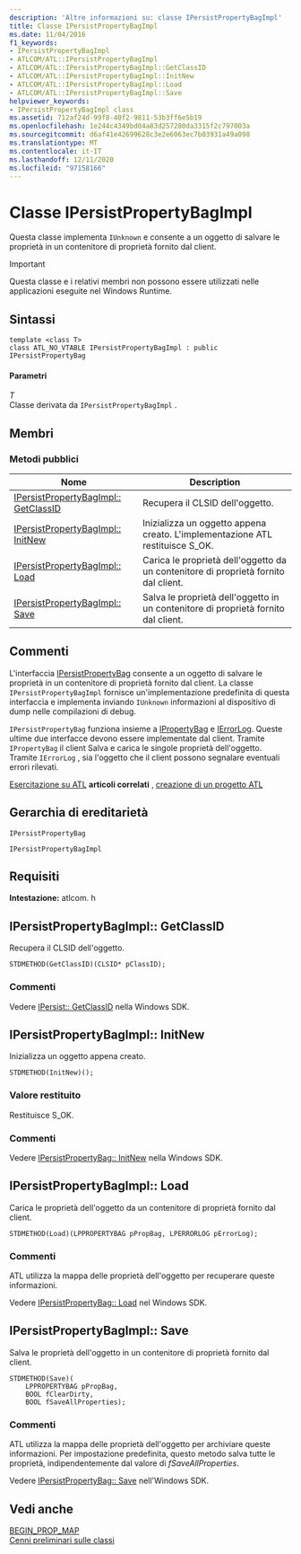 ```yaml
---
description: 'Altre informazioni su: classe IPersistPropertyBagImpl'
title: Classe IPersistPropertyBagImpl
ms.date: 11/04/2016
f1_keywords:
- IPersistPropertyBagImpl
- ATLCOM/ATL::IPersistPropertyBagImpl
- ATLCOM/ATL::IPersistPropertyBagImpl::GetClassID
- ATLCOM/ATL::IPersistPropertyBagImpl::InitNew
- ATLCOM/ATL::IPersistPropertyBagImpl::Load
- ATLCOM/ATL::IPersistPropertyBagImpl::Save
helpviewer_keywords:
- IPersistPropertyBagImpl class
ms.assetid: 712af24d-99f8-40f2-9811-53b3ff6e5b19
ms.openlocfilehash: 1e244c4349bd04a83d257280da3315f2c797003a
ms.sourcegitcommit: d6af41e42699628c3e2e6063ec7b03931a49a098
ms.translationtype: MT
ms.contentlocale: it-IT
ms.lasthandoff: 12/11/2020
ms.locfileid: "97158166"
---
```

# <a name="ipersistpropertybagimpl-class"></a>Classe IPersistPropertyBagImpl

Questa classe implementa `IUnknown` e consente a un oggetto di salvare le proprietà in un contenitore di proprietà fornito dal client.

> [!IMPORTANT]
> Questa classe e i relativi membri non possono essere utilizzati nelle applicazioni eseguite nel Windows Runtime.

## <a name="syntax"></a>Sintassi

```
template <class T>
class ATL_NO_VTABLE IPersistPropertyBagImpl : public IPersistPropertyBag
```

#### <a name="parameters"></a>Parametri

*T*<br/>
Classe derivata da `IPersistPropertyBagImpl` .

## <a name="members"></a>Membri

### <a name="public-methods"></a>Metodi pubblici

|Nome|Description|
|----------|-----------------|
|[IPersistPropertyBagImpl:: GetClassID](#getclassid)|Recupera il CLSID dell'oggetto.|
|[IPersistPropertyBagImpl:: InitNew](#initnew)|Inizializza un oggetto appena creato. L'implementazione ATL restituisce S_OK.|
|[IPersistPropertyBagImpl:: Load](#load)|Carica le proprietà dell'oggetto da un contenitore di proprietà fornito dal client.|
|[IPersistPropertyBagImpl:: Save](#save)|Salva le proprietà dell'oggetto in un contenitore di proprietà fornito dal client.|

## <a name="remarks"></a>Commenti

L'interfaccia [IPersistPropertyBag](/previous-versions/windows/internet-explorer/ie-developer/platform-apis/aa768205\(v=vs.85\)) consente a un oggetto di salvare le proprietà in un contenitore di proprietà fornito dal client. La classe `IPersistPropertyBagImpl` fornisce un'implementazione predefinita di questa interfaccia e implementa inviando `IUnknown` informazioni al dispositivo di dump nelle compilazioni di debug.

`IPersistPropertyBag` funziona insieme a [IPropertyBag](/previous-versions/windows/internet-explorer/ie-developer/platform-apis/aa768196\(v=vs.85\)) e [IErrorLog](/previous-versions/windows/internet-explorer/ie-developer/platform-apis/aa768231\(v=vs.85\)). Queste ultime due interfacce devono essere implementate dal client. Tramite `IPropertyBag` il client Salva e carica le singole proprietà dell'oggetto. Tramite `IErrorLog` , sia l'oggetto che il client possono segnalare eventuali errori rilevati.

[Esercitazione su ATL](../../atl/active-template-library-atl-tutorial.md) **articoli correlati** , [creazione di un progetto ATL](../../atl/reference/creating-an-atl-project.md)

## <a name="inheritance-hierarchy"></a>Gerarchia di ereditarietà

`IPersistPropertyBag`

`IPersistPropertyBagImpl`

## <a name="requirements"></a>Requisiti

**Intestazione:** atlcom. h

## <a name="ipersistpropertybagimplgetclassid"></a><a name="getclassid"></a> IPersistPropertyBagImpl:: GetClassID

Recupera il CLSID dell'oggetto.

```
STDMETHOD(GetClassID)(CLSID* pClassID);
```

### <a name="remarks"></a>Commenti

Vedere [IPersist:: GetClassID](/windows/win32/api/objidl/nf-objidl-ipersist-getclassid) nella Windows SDK.

## <a name="ipersistpropertybagimplinitnew"></a><a name="initnew"></a> IPersistPropertyBagImpl:: InitNew

Inizializza un oggetto appena creato.

```
STDMETHOD(InitNew)();
```

### <a name="return-value"></a>Valore restituito

Restituisce S_OK.

### <a name="remarks"></a>Commenti

Vedere [IPersistPropertyBag:: InitNew](/previous-versions/windows/internet-explorer/ie-developer/platform-apis/aa768204\(v=vs.85\)) nella Windows SDK.

## <a name="ipersistpropertybagimplload"></a><a name="load"></a> IPersistPropertyBagImpl:: Load

Carica le proprietà dell'oggetto da un contenitore di proprietà fornito dal client.

```
STDMETHOD(Load)(LPPROPERTYBAG pPropBag, LPERRORLOG pErrorLog);
```

### <a name="remarks"></a>Commenti

ATL utilizza la mappa delle proprietà dell'oggetto per recuperare queste informazioni.

Vedere [IPersistPropertyBag:: Load](/previous-versions/windows/internet-explorer/ie-developer/platform-apis/aa768206\(v=vs.85\)) nel Windows SDK.

## <a name="ipersistpropertybagimplsave"></a><a name="save"></a> IPersistPropertyBagImpl:: Save

Salva le proprietà dell'oggetto in un contenitore di proprietà fornito dal client.

```
STDMETHOD(Save)(
    LPPROPERTYBAG pPropBag,
    BOOL fClearDirty,
    BOOL fSaveAllProperties);
```

### <a name="remarks"></a>Commenti

ATL utilizza la mappa delle proprietà dell'oggetto per archiviare queste informazioni. Per impostazione predefinita, questo metodo salva tutte le proprietà, indipendentemente dal valore di *fSaveAllProperties*.

Vedere [IPersistPropertyBag:: Save](/previous-versions/windows/internet-explorer/ie-developer/platform-apis/aa768207\(v=vs.85\)) nell'Windows SDK.

## <a name="see-also"></a>Vedi anche

[BEGIN_PROP_MAP](property-map-macros.md#begin_prop_map)<br/>
[Cenni preliminari sulle classi](../../atl/atl-class-overview.md)
